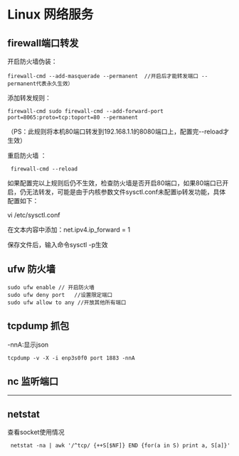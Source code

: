 # Linux 网络服务

## firewall端口转发

开启防火墙伪装：

```shell
firewall-cmd --add-masquerade --permanent  //开启后才能转发端口 --permanent代表永久生效）
```

添加转发规则：

```shell
firewall-cmd sudo firewall-cmd --add-forward-port port=8065:proto=tcp:toport=80 --permanent
```

（PS：此规则将本机80端口转发到192.168.1.1的8080端口上，配置完--reload才生效）

重启防火墙 ：

```shell
 firewall-cmd --reload
```

如果配置完以上规则后仍不生效，检查防火墙是否开启80端口，如果80端口已开启，仍无法转发，可能是由于内核参数文件sysctl.conf未配置ip转发功能，具体配置如下：

vi /etc/sysctl.conf

在文本内容中添加：net.ipv4.ip_forward = 1

保存文件后，输入命令sysctl -p生效

[firewall-cmd]: https://www.csdn.net/tags/MtTaMg4sNjIzNTg3LWJsb2cO0O0O.html

## ufw 防火墙

```
sudo ufw enable // 开启防火墙
sudo ufw deny port   //设置限定端口
sudo ufw allow to any //开放其他所有端口
```

[ufw 官方文档]: https://help.ubuntu.com/community/UFW#Advanced_Example
[ufw]: https://www.cnblogs.com/zqifa/p/ubuntu-ufw-1.html
[iptables冲突]:https://dmesg.app/ufw-iptables.html

## tcpdump 抓包

-nnA:显示json

```shell
tcpdump -v -X -i enp3s0f0 port 1883 -nnA
```

## nc 监听端口

****

## netstat

查看socket使用情况

```svg
 netstat -na | awk '/^tcp/ {++S[$NF]} END {for(a in S) print a, S[a]}'
```

